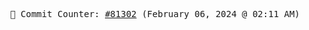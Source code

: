 <p align="center">
    <samp>
        📮 Commit Counter: <a href="https://github.com/Javascript-void0/Javascript-void0/commits/main">#81302</a> (February 06, 2024 @ 02:11 AM)
    </samp>
</p>